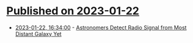 # [Published on 2023-01-22](index.md)

* [2023-01-22, 16:34:00](https://science.slashdot.org/story/23/01/22/0255200/astronomers-detect-radio-signal-from-most-distant-galaxy-yet?utm_source=rss1.0mainlinkanon&utm_medium=feed) - [Astronomers Detect Radio Signal from Most Distant Galaxy Yet](https://science.slashdot.org/story/23/01/22/0255200/astronomers-detect-radio-signal-from-most-distant-galaxy-yet?utm_source=rss1.0mainlinkanon&utm_medium=feed)
